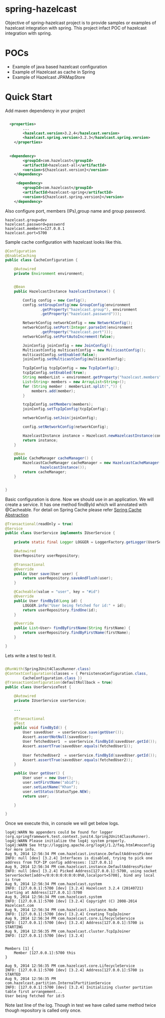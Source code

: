 spring-hazelcast
================

Objective of spring-hazelcast project is to provide samples or examples of hazelcast integration with spring.
This project infact POC of hazelcast integration with spring.


POCs
================
* Example of java based hazelcast configuration
* Example of Hazelcast as cache in Spring
* Example of Hazelcast JPAMapStore


Quick Start
================
Add maven dependency in your project


```xml

  <properties>
		...
		<hazelcast.version>3.2.4</hazelcast.version>
		<hazelcast.spring.version>3.2.3</hazelcast.spring.version>
	</properties>
	
	
  <dependency>
		<groupId>com.hazelcast</groupId>
		<artifactId>hazelcast-all</artifactId>
		<version>${hazelcast.version}</version>
	</dependency>

	 <dependency>
		<groupId>com.hazelcast</groupId>
		<artifactId>hazelcast-spring</artifactId>
		<version>${hazelcast.spring.version}</version>
	</dependency>
```

Also configure port, members (IPs),group name and group password. 

```properties
hazelcast.group=dev
hazelcast.password=password
hazelcast.members=127.0.0.1
hazelcast.port=5700
```

Sample cache configuration with hazelcast looks like this.

```java
@Configuration
@EnableCaching
public class CacheConfiguration {

	@Autowired
	private Environment environment;


	@Bean
	public HazelcastInstance hazelcastInstance() {

		Config config = new Config();
		config.setGroupConfig(new GroupConfig(environment
				.getProperty("hazelcast.group"), environment
				.getProperty("hazelcast.password")));

		NetworkConfig networkConfig = new NetworkConfig();
		networkConfig.setPort(Integer.parseInt(environment
				.getProperty("hazelcast.port")));
		networkConfig.setPortAutoIncrement(false);

		JoinConfig joinConfig = new JoinConfig();
		MulticastConfig multicastConfig = new MulticastConfig();
		multicastConfig.setEnabled(false);
		joinConfig.setMulticastConfig(multicastConfig);

		TcpIpConfig tcpIpConfig = new TcpIpConfig();
		tcpIpConfig.setEnabled(true);
		String memberList = environment.getProperty("hazelcast.members");
		List<String> members = new ArrayList<String>();
		for (String member : memberList.split(",")) {
			members.add(member);
		}

		tcpIpConfig.setMembers(members);
		joinConfig.setTcpIpConfig(tcpIpConfig);

		networkConfig.setJoin(joinConfig);

		config.setNetworkConfig(networkConfig);

		HazelcastInstance instance = Hazelcast.newHazelcastInstance(config);
		return instance;
	}

	@Bean
	public CacheManager cacheManager() {
		HazelcastCacheManager cacheManager = new HazelcastCacheManager(
				hazelcastInstance());
		return cacheManager;
	}


}
```

Basic configuration is done. Now we should use in an  application.
We will create a service. It has one method findById which will annotated with @Cacheable. 
For detail on Spring Cache please refer [Spring Cache Abstraction](http://docs.spring.io/spring-framework/docs/current/spring-framework-reference/html/cache.html)

```java
@Transactional(readOnly = true)
@Service
public class UserService implements IUserService {
	
	private static final Logger LOGGER = LoggerFactory.getLogger(UserService.class);

	@Autowired
	UserRepository userRepository;

	@Transactional
	@Override
	public User save(User user) {
		return userRepository.saveAndFlush(user);
	}

	@Cacheable(value = "user", key = "#id")
	@Override
	public User findById(Long id) {
		LOGGER.info("User being fetched for id:" + id);
		return userRepository.findOne(id);
	}

	@Override
	public List<User> findByFirstName(String firstName) {
		return userRepository.findByFirstName(firstName);
	}

}
```

Lets write a test to test it.
```java

@RunWith(SpringJUnit4ClassRunner.class)
@ContextConfiguration(classes = { PersistenceConfiguration.class,
		CacheConfiguration.class })
@TransactionConfiguration(defaultRollback = true)
public class UserServiceTest {

	@Autowired
	private IUserService userService;

	...
	
	@Transactional
	@Test
	public void findById() {
		User savedUser  = userService.save(getUser());
		Assert.assertNotNull(savedUser);
		User fetchedUser1  = userService.findById(savedUser.getId());
		Assert.assertTrue(savedUser.equals(fetchedUser1));
		
		User fetchedUser2  = userService.findById(savedUser.getId());
		Assert.assertTrue(savedUser.equals(fetchedUser2));
	}

	public User getUser() {
		User user = new User();
		user.setFirstName("abid");
		user.setLastName("Khan");
		user.setStatus(StatusType.NEW);
		return user;

	}

}

```
Once we execute this, in console we will get below logs.

```console
log4j:WARN No appenders could be found for logger (org.springframework.test.context.junit4.SpringJUnit4ClassRunner).
log4j:WARN Please initialize the log4j system properly.
log4j:WARN See http://logging.apache.org/log4j/1.2/faq.html#noconfig for more info.
Aug 9, 2014 12:56:34 PM com.hazelcast.instance.DefaultAddressPicker
INFO: null [dev] [3.2.4] Interfaces is disabled, trying to pick one address from TCP-IP config addresses: [127.0.0.1]
Aug 9, 2014 12:56:34 PM com.hazelcast.instance.DefaultAddressPicker
INFO: null [dev] [3.2.4] Picked Address[127.0.0.1]:5700, using socket ServerSocket[addr=/0:0:0:0:0:0:0:0%0,localport=5700], bind any local is true
Aug 9, 2014 12:56:34 PM com.hazelcast.system
INFO: [127.0.0.1]:5700 [dev] [3.2.4] Hazelcast 3.2.4 (20140721) starting at Address[127.0.0.1]:5700
Aug 9, 2014 12:56:34 PM com.hazelcast.system
INFO: [127.0.0.1]:5700 [dev] [3.2.4] Copyright (C) 2008-2014 Hazelcast.com
Aug 9, 2014 12:56:34 PM com.hazelcast.instance.Node
INFO: [127.0.0.1]:5700 [dev] [3.2.4] Creating TcpIpJoiner
Aug 9, 2014 12:56:34 PM com.hazelcast.core.LifecycleService
INFO: [127.0.0.1]:5700 [dev] [3.2.4] Address[127.0.0.1]:5700 is STARTING
Aug 9, 2014 12:56:35 PM com.hazelcast.cluster.TcpIpJoiner
INFO: [127.0.0.1]:5700 [dev] [3.2.4] 


Members [1] {
	Member [127.0.0.1]:5700 this
}

Aug 9, 2014 12:56:35 PM com.hazelcast.core.LifecycleService
INFO: [127.0.0.1]:5700 [dev] [3.2.4] Address[127.0.0.1]:5700 is STARTED
Aug 9, 2014 12:56:35 PM com.hazelcast.partition.InternalPartitionService
INFO: [127.0.0.1]:5700 [dev] [3.2.4] Initializing cluster partition table first arrangement...
User being fetched for id:5
```

Note last line of the log. Though in test we have called same method twice though repository is called only once.
